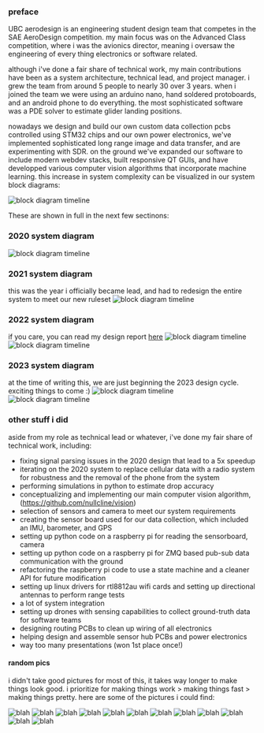 ### preface
UBC aerodesign is an engineering student design team that competes in the SAE AeroDesign competition. my main focus was on the Advanced Class competition, where i was the avionics director, meaning i oversaw the engineering of every thing electronics or software related. 

although i've done a fair share of technical work, my main contributions have been as a system architecture, technical lead, and project manager. i grew the team from around 5 people to nearly 30 over 3 years. when i joined the team we were using an arduino nano, hand soldered protoboards, and an android phone to do everything. the most sophisticated software was a PDE solver to estimate glider landing positions. 

nowadays we design and build our own custom data collection pcbs controlled using STM32 chips and our own power electronics, we've implemented sophisticated long range image and data transfer, and are experimenting with SDR. on the ground we've expanded our software to include modern webdev stacks, built responsive QT GUIs, and have developped various computer vision algorithms that incorporate machine learning. this increase in system complexity can be visualized in our system block diagrams:

![block diagram timeline](assets/timeline.png)

These are shown in full in the next few sectinons:
### 2020 system diagram
![block diagram timeline](assets/2020.png)

### 2021 system diagram
this was the year i officially became lead, and had to redesign the entire system to meet our new ruleset
![block diagram timeline](assets/2021_system.png)

### 2022 system diagram
if you care, you can read my design report [here](https://docs.google.com/document/d/1vLW5fpvkG754h425S2lcKjFMK5De6ywy3ep6ixqs3A4/edit) 
![block diagram timeline](assets/2022_system.png)
![block diagram timeline](assets/2022_data.png)


### 2023 system diagram
at the time of writing this, we are just beginning the 2023 design cycle. exciting things to come :) 
![block diagram timeline](assets/2023_systems.png)
![block diagram timeline](assets/2023_verbose.jpg)

### other stuff i did
aside from my role as technical lead or whatever, i've done my fair share of technical work, including:
- fixing signal parsing issues in the 2020 design that lead to a 5x speedup
- iterating on the 2020 system to replace cellular data with a radio system for robustness and the removal of the phone from the system
- performing simulations in python to estimate drop accuracy 
- conceptualizing and implementing our main computer vision algorithm, (https://github.com/nullcline/vision)
- selection of sensors and camera to meet our system requirements 
- creating the sensor board used for our data collection, which included an IMU, barometer, and GPS
- setting up python code on a raspberry pi for reading the sensorboard, camera
- setting up python code on a raspberry pi for ZMQ based pub-sub data communication with the ground
- refactoring the raspberry pi code to use a state machine and a cleaner API for future modification
- setting up linux drivers for rtl8812au wifi cards and setting up directional antennas to perform range tests 
- a lot of system integration
- setting up drones with sensing capabilities to collect ground-truth data for software teams
- designing routing PCBs to clean up wiring of all electronics
- helping design and assemble sensor hub PCBs and power electronics
- way too many presentations (won 1st place once!)

#### random pics
i didn't take good pictures for most of this, it takes way longer to make things look good. i prioritize for making things work > making things fast > making things pretty. here are some of the pictures i could find: 

![blah](assets/plane.png)
![blah](assets/win.jpg)
![blah](assets/drop_simulation.png)
![blah](assets/sensor_board.png)
![blah](assets/flying.jpg)
![blah](assets/gimbal.jpg)
![blah](assets/hack_board.jpg)
![blah](assets/scuffed_drone.jpg)
![blah](assets/x_debug_2.png)
![blah](assets/pdb.png)
![blah](assets/x_debug_4.png)
![blah](assets/yolo_training.png)
